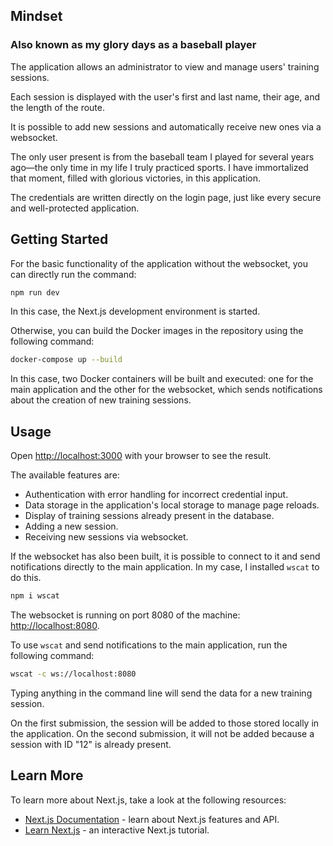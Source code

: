 ## Mindset
### Also known as my glory days as a baseball player

The application allows an administrator to view and manage users' training sessions.

Each session is displayed with the user's first and last name, their age, and the length of the route.

It is possible to add new sessions and automatically receive new ones via a websocket.

The only user present is from the baseball team I played for several years ago—the only time in my life I truly practiced sports. I have immortalized that moment, filled with glorious victories, in this application. 

The credentials are written directly on the login page, just like every secure and well-protected application.

## Getting Started

For the basic functionality of the application without the websocket, you can directly run the command:

```bash
npm run dev
```

In this case, the Next.js development environment is started.  

Otherwise, you can build the Docker images in the repository using the following command:

```bash
docker-compose up --build
```

In this case, two Docker containers will be built and executed: one for the main application and the other for the websocket, which sends notifications about the creation of new training sessions.

## Usage

Open [http://localhost:3000](http://localhost:3000) with your browser to see the result.

The available features are:  

- Authentication with error handling for incorrect credential input.  
- Data storage in the application's local storage to manage page reloads.  
- Display of training sessions already present in the database.  
- Adding a new session.  
- Receiving new sessions via websocket.  

If the websocket has also been built, it is possible to connect to it and send notifications directly to the main application. In my case, I installed `wscat` to do this.

```bash
npm i wscat
```

The websocket is running on port 8080 of the machine: [http://localhost:8080](http://localhost:8080).  

To use `wscat` and send notifications to the main application, run the following command:

```bash
wscat -c ws://localhost:8080
```

Typing anything in the command line will send the data for a new training session.  

On the first submission, the session will be added to those stored locally in the application. On the second submission, it will not be added because a session with ID "12" is already present.

## Learn More

To learn more about Next.js, take a look at the following resources:

- [Next.js Documentation](https://nextjs.org/docs) - learn about Next.js features and API.
- [Learn Next.js](https://nextjs.org/learn) - an interactive Next.js tutorial.